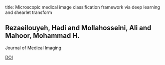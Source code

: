title: Microscopic medical image classification framework via deep learning and shearlet transform

## Rezaeilouyeh, Hadi and Mollahosseini, Ali and Mahoor, Mohammad H.
Journal of Medical Imaging

<a href="https://doi.org/10.1117/1.JMI.3.4.044501">DOI</a>
